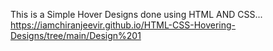 This is a Simple Hover Designs done using HTML AND CSS...
https://iamchiranjeevir.github.io/HTML-CSS-Hovering-Designs/tree/main/Design%201
